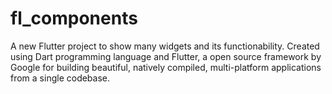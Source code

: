 # fl_components

A new Flutter project to show many widgets and its functionability. Created using Dart programming language and Flutter, a open source framework by Google for building beautiful, natively compiled, multi-platform applications from a single codebase.
